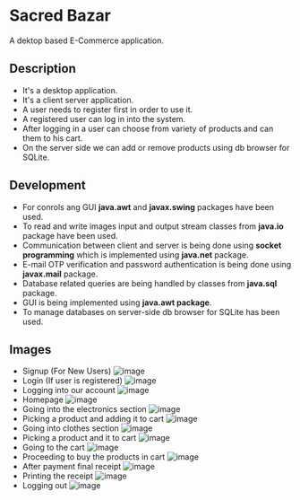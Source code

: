 # Sacred Bazar
 A dektop based E-Commerce application.

## Description
- It's a desktop application.
- It's a client server application.
- A user needs to register first in order to use it.
- A registered user can log in into the system.
- After logging in a user can choose from variety of products and can them to his cart.
- On the server side we can add or remove products using db browser for SQLite.

## Development

- For conrols ang GUI **java.awt** and **javax.swing** packages have been used.
- To read and write images input and output stream classes from **java.io** package have been used.
- Communication between client and server is being done using **socket programming** which is implemented using **java.net** package.
- E-mail OTP verification and password authentication is being done using **javax.mail** package. 
- Database related queries are being handled by classes from **java.sql** package.
- GUI is being implemented using **java.awt package**.
- To manage databases on server-side db browser for SQLite has been used.

## Images
- Signup (For New Users)
![image](https://user-images.githubusercontent.com/43703209/89746847-80177200-dad9-11ea-9065-bb32466bd25f.png)
- Login (If user is registered)
![image](https://user-images.githubusercontent.com/43703209/89746858-8c033400-dad9-11ea-9aa8-5b15f55195b3.png)
- Logging into our account
![image](https://user-images.githubusercontent.com/43703209/89747260-96bec880-dadb-11ea-8278-146fbf087d43.png)
- Homepage
![image](https://user-images.githubusercontent.com/43703209/89747271-ab9b5c00-dadb-11ea-9c57-7d7770a46c99.png)
- Going into the electronics section
![image](https://user-images.githubusercontent.com/43703209/89747287-c1a91c80-dadb-11ea-8a48-1a7b01adad46.png)
- Picking a product and adding it to cart
![image](https://user-images.githubusercontent.com/43703209/89747305-d4bbec80-dadb-11ea-91d4-c87be2a46223.png)
- Going into clothes section
![image](https://user-images.githubusercontent.com/43703209/89982630-be589100-dc93-11ea-87cc-10d97c77141b.png)
- Picking a product and it to cart
![image](https://user-images.githubusercontent.com/43703209/89982738-e7792180-dc93-11ea-8cba-2272c7b678af.png)
- Going to the cart
![image](https://user-images.githubusercontent.com/43703209/89983260-d846a380-dc94-11ea-8df5-0489650d179d.png)
- Proceeding to buy the products in cart
![image](https://user-images.githubusercontent.com/43703209/89982042-9a488000-dc92-11ea-83cf-1d21e1d564bf.png)
- After payment final receipt
![image](https://user-images.githubusercontent.com/43703209/89982084-ae8c7d00-dc92-11ea-8936-2a203bb0fb3f.png)
- Printing the receipt
![image](https://user-images.githubusercontent.com/43703209/89982118-bd732f80-dc92-11ea-98c9-d9b6b6d05bb2.png)
- Logging out
![image](https://user-images.githubusercontent.com/43703209/89982169-d7147700-dc92-11ea-82b3-28d34f3ccd75.png)



